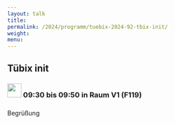 ```yaml
---
layout: talk
title:
permalink: /2024/programm/tuebix-2024-92-tbix-init/
weight:
menu:
---
```

## Tübix init

### <img height = "32" src="../../../images/talk.svg"> 09:30 bis 09:50 in Raum V1 (F119)

### 

Begrüßung

